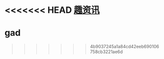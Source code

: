 <<<<<<< HEAD
[趣资讯](http://www.chumi.cn)
=======
# gad
>>>>>>> 4b9037245a1a84cd42eeb690106758cb3221ae6d
